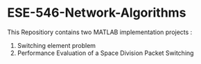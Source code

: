 # ESE-546-Network-Algorithms

This Repositiory contains two MATLAB implementation projects :

1. Switching element problem 
2. Performance Evaluation of a Space Division Packet Switching
